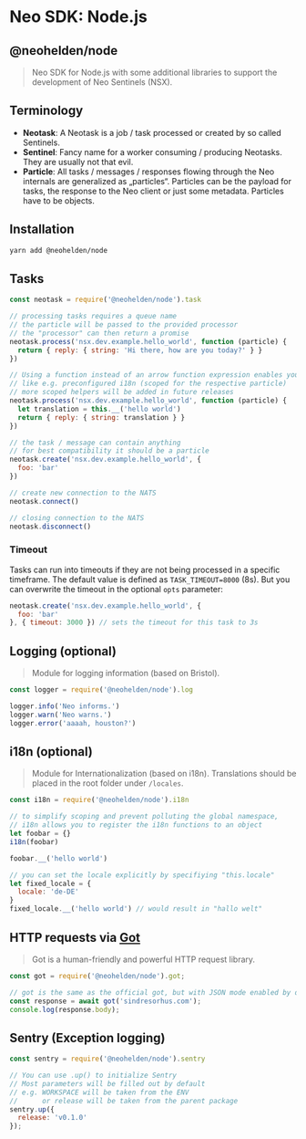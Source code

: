 # Neo SDK: Node.js
## @neohelden/node

> Neo SDK for Node.js with some additional libraries to support the development of Neo Sentinels (NSX).

## Terminology
- **Neotask**: A Neotask is a job / task processed or created by so called Sentinels.
- **Sentinel**: Fancy name for a worker consuming / producing Neotasks. They are usually not that evil.
- **Particle**: All tasks / messages / responses flowing through the Neo internals are generalized as „particles“. Particles can be the payload for tasks, the response to the Neo client or just some metadata. Particles have to be objects.

## Installation
```bash
yarn add @neohelden/node
```

## Tasks
```js
const neotask = require('@neohelden/node').task

// processing tasks requires a queue name
// the particle will be passed to the provided processor
// the "processor" can then return a promise
neotask.process('nsx.dev.example.hello_world', function (particle) {
  return { reply: { string: 'Hi there, how are you today?' } }
})

// Using a function instead of an arrow function expression enables you to use "scoped helpers"
// like e.g. preconfigured i18n (scoped for the respective particle)
// more scoped helpers will be added in future releases
neotask.process('nsx.dev.example.hello_world', function (particle) {
  let translation = this.__('hello world')
  return { reply: { string: translation } }
})

// the task / message can contain anything
// for best compatibility it should be a particle
neotask.create('nsx.dev.example.hello_world', {
  foo: 'bar'
})

// create new connection to the NATS
neotask.connect()

// closing connection to the NATS
neotask.disconnect()
```

### Timeout
Tasks can run into timeouts if they are not being processed in a specific timeframe. The default value is defined as `TASK_TIMEOUT=8000` (8s). But you can overwrite the timeout in the optional `opts` parameter:
```js
neotask.create('nsx.dev.example.hello_world', {
  foo: 'bar'
}, { timeout: 3000 }) // sets the timeout for this task to 3s
```

## Logging (optional)
> Module for logging information (based on Bristol).

```js
const logger = require('@neohelden/node').log

logger.info('Neo informs.')
logger.warn('Neo warns.')
logger.error('aaaah, houston?')
```

## i18n (optional)
> Module for Internationalization (based on i18n). Translations should be placed in the root folder under `/locales`.
```js
const i18n = require('@neohelden/node').i18n

// to simplify scoping and prevent polluting the global namespace,
// i18n allows you to register the i18n functions to an object
let foobar = {}
i18n(foobar)

foobar.__('hello world')

// you can set the locale explicitly by specifiying "this.locale"
let fixed_locale = {
  locale: 'de-DE'
}
fixed_locale.__('hello world') // would result in "hallo welt"
```

## HTTP requests via [Got](https://www.npmjs.com/package/got)
> Got is a human-friendly and powerful HTTP request library.

```js
const got = require('@neohelden/node').got;

// got is the same as the official got, but with JSON mode enabled by default
const response = await got('sindresorhus.com');
console.log(response.body);
```

## Sentry (Exception logging)
```js
const sentry = require('@neohelden/node').sentry

// You can use .up() to initialize Sentry
// Most parameters will be filled out by default
// e.g. WORKSPACE will be taken from the ENV
//      or release will be taken from the parent package
sentry.up({
  release: 'v0.1.0'
});
```